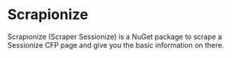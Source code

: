 # Scrapionize

Scrapionize (Scraper Sessionize) is a NuGet package to scrape a Sessionize CFP page and give you the basic information
on there.
